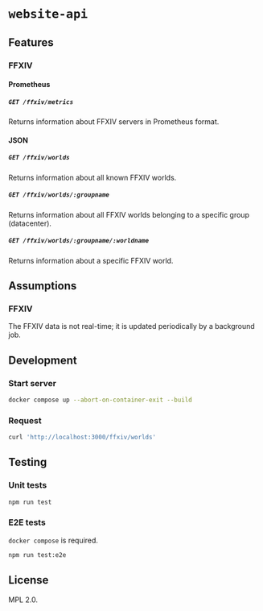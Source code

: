 # `website-api`

## Features

### FFXIV

#### Prometheus

##### `GET /ffxiv/metrics`

Returns information about FFXIV servers in Prometheus format.

#### JSON

##### `GET /ffxiv/worlds`

Returns information about all known FFXIV worlds.

##### `GET /ffxiv/worlds/:groupname`

Returns information about all FFXIV worlds belonging to a specific group
(datacenter).

##### `GET /ffxiv/worlds/:groupname/:worldname`

Returns information about a specific FFXIV world.

## Assumptions

### FFXIV

The FFXIV data is not real-time; it is updated periodically by a
background job.

## Development

### Start server

```sh
docker compose up --abort-on-container-exit --build
```

### Request

```sh
curl 'http://localhost:3000/ffxiv/worlds'
```

## Testing

### Unit tests

```sh
npm run test
```

### E2E tests

`docker compose` is required.

```sh
npm run test:e2e
```

## License

MPL 2.0.
